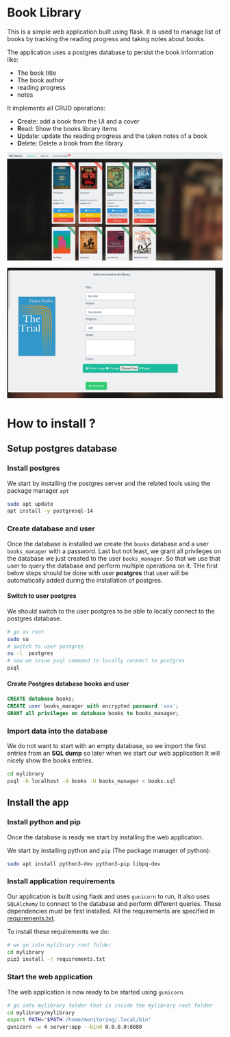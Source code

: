 # Book Library
This is a simple web application built using flask. It is used to manage list of books by tracking the reading progress and taking notes about books.

The application uses a postgres database to persist the book information like:
* The book title
* The book author
* reading progress
* notes 

It implements all CRUD operations:
* **C**reate: add a book from the UI and a cover 
* **R**ead: Show the books library items
* **U**pdate: update the reading progress and the taken notes of a book
* **D**elete: Delete a book from the library

![home](docs/img/home.png)

![add book](docs/img/add_book.png)

# How to install ?

## Setup postgres database

### Install postgres
We start by installing the postgres server and the related tools using the package manager `apt`
~~~bash
sudo apt update
apt install -y postgresql-14
~~~

### Create database and user
Once the database is installed we create the `books` database and a user `books_manager` with a password.
Last but not least, we grant all privileges on the database we just created to the user `books_manager`.
So that we use that user to query the database and perform multiple operations on it.
THe first below steps should be done with user **postgres** that user will be automatically added during the installation of postgres.

#### Switch to user postgres
We should switch to the user postgres to be able to locally connect to the postgres database.

~~~bash 
# go as root
sudo su 
# switch to user postgres
su -l  postgres 
# now we issue psql command to locally connect to postgres
psql 
~~~

#### Create Postgres database books and user
~~~sql
CREATE database books;
CREATE user books_manager with encrypted password 'xxx';
GRANT all privileges on database books to books_manager;
~~~

### Import data into the database
We do not want to start with an empty database, so we import the first entries from an **SQL dump** so later when we start our web application
It will nicely show the books entries.

~~~bash
cd mylibrary
psql -h localhost -d books -U books_manager < books.sql
~~~

## Install the app

### Install python and pip
Once the database is ready we start by installing the web application.

We start by installing python and `pip` (The package manager of python):

~~~bash 
sudo apt install python3-dev python3-pip libpq-dev
~~~

### Install application requirements
Our application is built using flask and uses `gunicorn` to run, It also uses `SQLAlchemy` to connect to the database and perform different queries.
These dependencies must be first installed. All the requirements are specified in [requirements.txt](requirements.txt).

To install these requirements we do:

~~~bash 
# we go into mylibrary root folder
cd mylibrary
pip3 install -r requirements.txt
~~~

### Start the web application 

The web application is now ready to be started using `gunicorn`.

~~~bash 
# go into mylibrary folder that is inside the mylibrary root folder
cd mylibrary/mylibrary
export PATH="$PATH:/home/monitoring/.local/bin"
gunicorn -w 4 server:app --bind 0.0.0.0:8080
~~~

